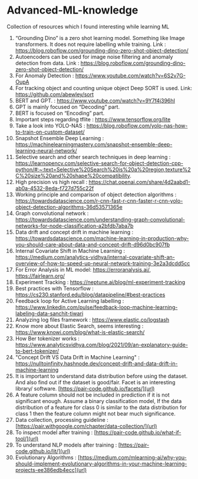 # Advanced-ML-knowledge
Collection of resources which I found interesting while learning ML

1. “Grounding Dino” is a zero shot learning model. Something like Image transformers. It does not require labelling while training.  Link :  https://blog.roboflow.com/grounding-dino-zero-shot-object-detection/
2. Autoencoders can be used for image noise filtering and anomaly detection from data. Link : https://blog.roboflow.com/grounding-dino-zero-shot-object-detection/
3. For Anomaly Detection :  https://www.youtube.com/watch?v=6S2v7G-OupA
4. For tracking object and counting unique object Deep SORT is used. Link:  https://github.com/abewley/sort
5. BERT and GPT. :  https://www.youtube.com/watch?v=9Y7f4j396hI
6. GPT is mainly focused on “Decoding” part.
7. BERT is focused on “Encoding” part.
8. Important steps regarding tflite :  https://www.tensorflow.org/lite
9. Take a look into YOLO-NAS :  https://blog.roboflow.com/yolo-nas-how-to-train-on-custom-dataset/
10. Snapshot Ensemble Deep Learning :  https://machinelearningmastery.com/snapshot-ensemble-deep-learning-neural-network/
11. Selective search and other search techniques in deep learning :  https://learnopencv.com/selective-search-for-object-detection-cpp-python/#:~:text=Selective%20Search%20is%20a%20region,texture%2C%20size%20and%20shape%20compatibility.
12. High precision vs high recall :  https://chat.openai.com/share/4d2aabd1-ab0a-4532-8eda-f727d755c22f
13. Working principle and comparison of object detection algorithms :  https://towardsdatascience.com/r-cnn-fast-r-cnn-faster-r-cnn-yolo-object-detection-algorithms-36d53571365e
14. Graph convolutional network : https://towardsdatascience.com/understanding-graph-convolutional-networks-for-node-classification-a2bfdb7aba7b
15. Data drift and concept drift in machine learning : https://towardsdatascience.com/machine-learning-in-production-why-you-should-care-about-data-and-concept-drift-d96d0bc907fb
16. Internal Covariate Shift in Machine Learning : https://medium.com/analytics-vidhya/internal-covariate-shift-an-overview-of-how-to-speed-up-neural-network-training-3e2a3dcdd5cc
17. For Error Analysis in ML model:  https://erroranalysis.ai/,  https://fairlearn.org/
18. Experiment Tracking :  https://neptune.ai/blog/ml-experiment-tracking
19. Best practices with Tensorflow :  https://cs230.stanford.edu/blog/datapipeline/#best-practices
20. Feedback loop for Active Learning labelling :  https://www.linkedin.com/pulse/feedback-loop-machine-learning-labeling-data-sanchit-tiwari
21. Analyzing log files framework :  https://www.elastic.co/logstash
22. Know more about Elastic Search, seems interesting : https://www.knowi.com/blog/what-is-elastic-search/
23. How Ber tokenizer works : https://www.analyticsvidhya.com/blog/2021/09/an-explanatory-guide-to-bert-tokenizer/
24. "Concept Drift VS Data Drift in Machine Learning" : https://nulltoinfinity.hashnode.dev/concept-drift-and-data-drift-in-machine-learning
25. It is important to understand data distribution before using the dataset. And also find out if the dataset is good/fair. Facet is an interesting library/ software. [https://pair-code.github.io/facets/](url)
26. A feature column should not be included in prediction if it is not significant enough. Assume a binary classification model, If the data distribution of a feature for class 0 is similar to the data distribution for class 1 then the feature column might not bear much significance.
27. Data collection, processing guideline : [https://pair.withgoogle.com/chapter/data-collection/](url)
28. To inspect model after training : [https://pair-code.github.io/what-if-tool/](url)
29. To understand NLP models after training : [https://pair-code.github.io/lit/](url)
30. Evolutionary Algorithms : [https://medium.com/mlearning-ai/why-you-should-implement-evolutionary-algorithms-in-your-machine-learning-projects-ee386edb4ecc](url)
